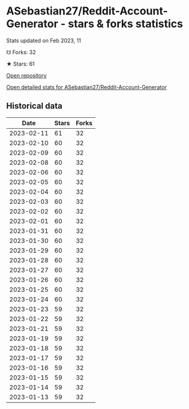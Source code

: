 # ASebastian27/Reddit-Account-Generator - stars & forks statistics

Stats updated on Feb 2023, 11

☋ Forks: 32

★ Stars: 61

[Open repository](https://github.com/ASebastian27/Reddit-Account-Generator)

[Open detailed stats for ASebastian27/Reddit-Account-Generator](https://reviewgithub.com/rep/ASebastian27/Reddit-Account-Generator)

## Historical data
| Date | Stars | Forks |
|------|-------|-------|
| 2023-02-11 | 61 | 32 | 
| 2023-02-10 | 60 | 32 | 
| 2023-02-09 | 60 | 32 | 
| 2023-02-08 | 60 | 32 | 
| 2023-02-06 | 60 | 32 | 
| 2023-02-05 | 60 | 32 | 
| 2023-02-04 | 60 | 32 | 
| 2023-02-03 | 60 | 32 | 
| 2023-02-02 | 60 | 32 | 
| 2023-02-01 | 60 | 32 | 
| 2023-01-31 | 60 | 32 | 
| 2023-01-30 | 60 | 32 | 
| 2023-01-29 | 60 | 32 | 
| 2023-01-28 | 60 | 32 | 
| 2023-01-27 | 60 | 32 | 
| 2023-01-26 | 60 | 32 | 
| 2023-01-25 | 60 | 32 | 
| 2023-01-24 | 60 | 32 | 
| 2023-01-23 | 59 | 32 | 
| 2023-01-22 | 59 | 32 | 
| 2023-01-21 | 59 | 32 | 
| 2023-01-19 | 59 | 32 | 
| 2023-01-18 | 59 | 32 | 
| 2023-01-17 | 59 | 32 | 
| 2023-01-16 | 59 | 32 | 
| 2023-01-15 | 59 | 32 | 
| 2023-01-14 | 59 | 32 | 
| 2023-01-13 | 59 | 32 | 

